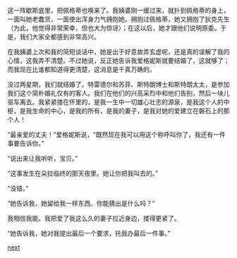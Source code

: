 
这一阵歇斯底里，把佩格蒂也唤来了。我姨婆刚一缓过来，就扑到佩格蒂的身上，一面叫她老蠢货，一面使出浑身力气拥抱她。拥抱过佩格蒂，她又拥抱了狄克先生（为此，他觉得非常荣幸，但也大为惊讶）；在这以后，她才跟他们说明原委。于是，我们大家全都感到非常高兴。

在我姨婆上次和我的简短谈话中，她是出于好意故弄玄虚呢，还是真的误解了我的心情，这我弄不清楚。不过她说，反正她告诉我爱格妮斯就要结婚了，这就够了；而我现在比谁都知道得更清楚，这消息是千真万确的。

没过两星期，我们就结婚了。特雷德尔和苏菲、斯特朗博士和斯特朗太太，是参加我们这个简朴婚礼仅有的客人。我们在他们的兴高采烈中和他们告别，然后一块儿驱车离去。我紧紧搂在怀里的，是我一生中一切雄心壮志的源泉，是我这个人的中枢，是我生命的中心，是我的所有，是我的妻子，是我对她的爱建立在磐石上的那个人！

“最亲爱的丈夫！”爱格妮斯说，“既然现在我可以用这个称呼叫你了，我还有一件事要告诉你。”

“说出来让我听听，宝贝。”

“这事发生在朵拉临终的那天夜里。她让你把我叫去的。”

“没错。”

“她告诉我，她留给我一样东西。你能猜出是什么吗？”

我相信我能。我把爱了我这么久的妻子拉近身边，搂得更紧了。

“她告诉我，她对我提出最后一个要求，托我办最后一件事。”

[next](page769.md)